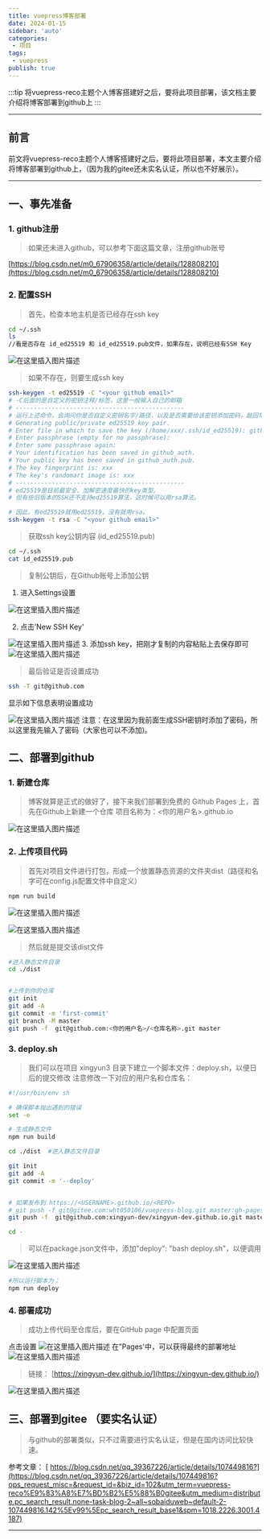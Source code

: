 ```yaml
---
title: vuepress博客部署
date: 2024-01-15
sidebar: 'auto'
categories:
 - 项目
tags:
 - vuepress
publish: true
---
```



:::tip
将vuepress-reco主题个人博客搭建好之后，要将此项目部署，该文档主要介绍将博客部署到github上
:::

<!-- more -->

---
## 前言
前文将vuepress-reco主题个人博客搭建好之后，要将此项目部署，本文主要介绍将博客部署到github上，（因为我的gitee还未实名认证，所以也不好展示）。


---

##  一、事先准备
### 1. github注册

> 如果还未进入github，可以参考下面这篇文章，注册github账号

[https://blog.csdn.net/m0_67906358/article/details/128808210](https://blog.csdn.net/m0_67906358/article/details/128808210)





### 2. 配置SSH

> 首先，检查本地主机是否已经存在ssh key

```bash
cd ~/.ssh
ls
//看是否存在 id_ed25519 和 id_ed25519.pub文件，如果存在，说明已经有SSH Key
```
![在这里插入图片描述](/docs_img/vuepress博客部署/db26f0df737c49eabbd0260ed7225071.png)



> 如果不存在，则要生成ssh key

```bash
ssh-keygen -t ed25519 -C "<your github email>"
# -C后面的是自定义的密钥注释/标签，这里一般输入自己的邮箱
# -----------------------------------------------
# 运行上述命令，会询问你是否自定义密钥名字/路径，以及是否需要给该密钥添加密码，敲回车是跳过
# Generating public/private ed25519 key pair.
# Enter file in which to save the key (/home/xxx/.ssh/id_ed25519): github_auth
# Enter passphrase (empty for no passphrase): 
# Enter same passphrase again: 
# Your identification has been saved in github_auth.
# Your public key has been saved in github_auth.pub.
# The key fingerprint is: xxx
# The key's randomart image is: xxx
# -----------------------------------------------
# ed25519是目前最安全、加解密速度最快的key类型。
# 但有些旧版本的SSH还不支持ed25519算法，这时候可以用rsa算法。

# 因此，有ed25519就用ed25519，没有就用rsa。
ssh-keygen -t rsa -C "<your github email>"

```

> 获取ssh key公钥内容  (id_ed25519.pub)

```bash
cd ~/.ssh
cat id_ed25519.pub

```

>复制公钥后，在Github账号上添加公钥

1. 进入Settings设置

![在这里插入图片描述](/docs_img/vuepress博客部署/683e59b946c6424e9733383b40bd4d60.png)

2. 点击’New SSH Key'

![在这里插入图片描述](/docs_img/vuepress博客部署/c3e6b238a3124f35bb55d9a7a5406e61.png)
3. 添加ssh key，把刚才复制的内容粘贴上去保存即可
![在这里插入图片描述](/docs_img/vuepress博客部署/5e1353de7e284ecfbfcab46bd85ed373.png)



> 最后验证是否设置成功

```bash
ssh -T git@github.com
```

显示如下信息表明设置成功

![在这里插入图片描述](/docs_img/vuepress博客部署/daf6685e398b45c9b66061827066bed8.png)
注意：在这里因为我前面生成SSH密钥时添加了密码，所以这里我先输入了密码（大家也可以不添加)。





## 二、部署到github
### 1. 新建仓库

> 博客就算是正式的做好了，接下来我们部署到免费的 Github Pages 上，首先在Github上新建一个仓库
> 项目名称为：<你的用户名>.github.io

![在这里插入图片描述](/docs_img/vuepress博客部署/1947d22984524bbcaf4b19d2129a7f73.png)


### 2. 上传项目代码

> 首先对项目文件进行打包，形成一个放置静态资源的文件夹dist（路径和名字可在config.js配置文件中自定义）

```bash
npm run build
```
![在这里插入图片描述](/docs_img/vuepress博客部署/1f1c131ebde04cdeb5a3687e05971a79.png)


![在这里插入图片描述](/docs_img/vuepress博客部署/cc155ccaad954937b4fe3ff3b2307910.png)


> 然后就是提交该dist文件

```bash
#进入静态文件目录
cd ./dist


#上传到你的仓库
git init
git add -A
git commit -m 'first-commit'
git branch -M master
git push -f  git@github.com:<你的用户名>/<仓库名称>.git master
```






### 3. deploy.sh
> 我们可以在项目 xingyun3 目录下建立一个脚本文件：deploy.sh，以便日后的提交修改
> 注意修改一下对应的用户名和仓库名：

```bash
#!/usr/bin/env sh

# 确保脚本抛出遇到的错误
set -e

# 生成静态文件
npm run build

cd ./dist  #进入静态文件目录

git init
git add -A
git commit -m '--deploy'


# 如果发布到 https://<USERNAME>.github.io/<REPO>
# git push -f git@gitee.com:wht050106/vuepress-blog.git master:gh-pages
git push -f  git@github.com:xingyun-dev/xingyun-dev.github.io.git master

cd -

```

> 可以在package.json文件中，添加"deploy": "bash deploy.sh"，以便调用

![在这里插入图片描述](/docs_img/vuepress博客部署/3b2338633c414983a9fe5f41eb21925e.png)

```bash
#所以运行脚本为：
npm run deploy
```





### 4. 部署成功

> 成功上传代码至仓库后，要在GitHub  page 中配置页面


点击设置
![在这里插入图片描述](/docs_img/vuepress博客部署/de409e7004f640d6aaba27d973765922.png)
在”Pages'中，可以获得最终的部署地址
![在这里插入图片描述](/docs_img/vuepress博客部署/4e34188004ab44f7b6c57b69e1a99a05.png)












>链接： [https://xingyun-dev.github.io/](https://xingyun-dev.github.io/)


![在这里插入图片描述](/docs_img/vuepress博客部署/63ea768d4f68409ca64e112112f37244.png)

## 三、部署到gitee （要实名认证）

> 与github的部署类似，只不过需要进行实名认证，但是在国内访问比较快速。

参考文章：
[
https://blog.csdn.net/qq_39367226/article/details/107449816?](https://blog.csdn.net/qq_39367226/article/details/107449816?ops_request_misc=&request_id=&biz_id=102&utm_term=vuepress-reco%E9%83%A8%E7%BD%B2%E5%88%B0gitee&utm_medium=distribute.pc_search_result.none-task-blog-2~all~sobaiduweb~default-2-107449816.142%5Ev99%5Epc_search_result_base1&spm=1018.2226.3001.4187)



---


